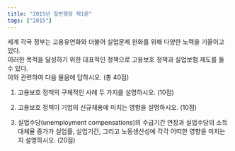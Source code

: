 ```yaml
---
title: "2015년 일반행정 제1문"
tags: ["2015"]
---
```


세계 각국 정부는 고용유연화와 더불어 실업문제 완화를 위해 다양한 노력을 기울이고 있다.  
이러한 목적을 달성하기 위한 대표적인 정책으로 고용보호 정책과 실업보험 제도를 들 수 있다.  
이와 관련하여 다음 물음에 답하시오. (총 40점)

1) 고용보호 정책의 구체적인 사례 두 가지를 설명하시오. (10점)

2) 고용보호 정책이 기업의 신규채용에 미치는 영향을 설명하시오. (10점)

3) 실업수당(unemployment compensations)의 수급기간 연장과 실업수당의 소득대체율 증가가 실업률, 실업기간, 그리고 노동생산성에 각각 어떠한 영향을 미치는지 설명하시오. (20점)

